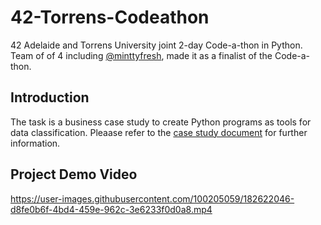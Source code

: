 # 42-Torrens-Codeathon
42 Adelaide and Torrens University joint 2-day Code-a-thon in Python. Team of of 4 including [@minttyfresh](https://github.com/mintyyfresh), made it as a finalist of the Code-a-thon.

## Introduction
The task is a business case study to create Python programs as tools for data classification. Pleaase refer to the [case study document](https://github.com/fractalfeeling/42-Torrens-Codeathon/blob/master/Code-a-thon%20case%20study.pdf) for further information.

## Project Demo Video
https://user-images.githubusercontent.com/100205059/182622046-d8fe0b6f-4bd4-459e-962c-3e6233f0d0a8.mp4
